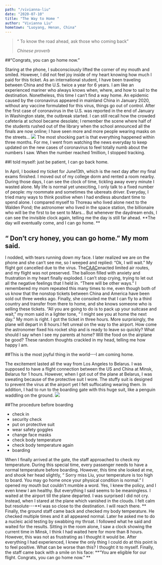 ```yaml
---
path: "/vivianna-liu"
date: "2020-07-10"
title: "The Way to Home "
author: "Vivianna Liu"
hometown: "Luoyang, Henan, China"
---
```


> “ To know the road ahead, ask those who coming back”
>
>*Chinese proverb* 

##“Congrats, you can go home now.”

Staring at the phone, I subconsciously lifted the corner of my mouth and smiled. However, I did not feel joy inside of my heart knowing how much I paid for this ticket. As an international student, I have been traveling between China and the U.S. twice a year for 6 years. I am like an experienced mariner who always knows when, where, and how to sail to the destination. Nonetheless, this time I can’t find a way home. An epidemic caused by the coronavirus appeared in mainland China in January 2020, without any vaccine formulated for this virus, things go out of control. After the first case of coronavirus in the U.S. was reported in the end of January in Washington state, the outbreak started. I can still recall how the crowded cafeteria at school became desolate; I remember the scene where half of the students rushed out of the library when the school announced all the finals are now online; I have seen more and more people wearing masks on the streets… 
![](https://www.google.com/search?q=campus+student+wearing+mask&rlz=1C5CHFA_enUS869US869&source=lnms&tbm=isch&sa=X&ved=2ahUKEwiNo9WE--npAhWiHzQIHf7pBaoQ_AUoAXoECAwQAw&biw=1280&bih=689#imgrc=sjVW9l5bMIeLHM)
The most shocking part is that everything happened within three months. For me,  I went from watching the news everyday to keep updated on the new cases of coronavirus to feel totally numb about the numbers I saw. When the number reached 1million, I stopped tracking. 


##I told myself: just be patient, I can go back home. 

In April, I booked my ticket for June13th, which is the next day after my final exams finished. I moved out of my college dorm and rented a room nearby. During those days, I can see the clock of time, tickling away every minute I wasted alone. My life is normal yet unexciting, I only talk to a fixed number of people: my roommate and sometimes the ubereats driver. Everyday, I tried many ways to think positive when I had endless abundant time to spend alone. I compared myself to Thoreau who lived alone next to the Walden Pond; the astronomer who lived in the space station, the billionaire who will be the first to be sent to Mars... But whenever the daydream ends, I can see the invisible clock again, telling me the day is still far ahead. 
**The day will eventually come, and I can go home. **

##  “ Don’t cry honey, you can go home.” My mom said. 

I nodded, with tears running down my face.  I later realized we are on the phone and she can’t see me, so I weeped and replied: “Ok, I will wait.”  My flight got cancelled due to the virus. The[CAAC](https://onemileatatime.com/chinese-airlines-banned-from-flying-to-us/)enacted limited air routes, and my flight was not preserved. The balloon filled with anxiety and frustration in my heart finally exploded. I can’t stop crying, trying to let out all the negative feelings that I held in. “There will be other ways.” I remembered my mom repeated this many times to me, even though both of us know that the nonstop tickets between China and America have been sold out three weeks ago. Finally, she consoled me that I can fly to a third country and transfer from there to home, and she knows someone who is selling these tickets. “All you are going to do is to pack up your suitcase and wait,” my mom said in a lighter tone, “ I might see you at home the next day.” 
My mom is right. I got the ticket in three hours. More surprisingly, the plane will depart in 8 hours.I felt unreal on the way to the airport. How come the astronomer fixed his rocket ship and is ready to leave so quickly?  What should I say when I see my parents at home? Will the food on the airplane be good? These random thoughts crackled in my head, telling me how happy I am. 

##This is the most joyful thing in the world---I am coming home. 

The excitement lasted all the way from Los Angeles to Belarus. I was supposed to have a flight connection between the US and China at Minsk, Belarus for 1 hours. However, when I got out of the plane at Belarus, I was sweating because of the protective suit I wore. The stuffy suit is designed to prevent the virus at the airport yet I felt suffocating wearing them. In addition,  I had to run to the boarding gate with this huge suit, like a penguin waddling on the ground. 
![](file:///Users/vivianliu/Library/Containers/com.tencent.xinWeChat/Data/Library/Application%20Support/com.tencent.xinWeChat/2.0b4.0.9/18e00c77c026a6dc2ed4e71c5584443a/Message/MessageTemp/18e00c77c026a6dc2ed4e71c5584443a/Image/261591335277_.pic_hd.jpg)


##The procedure before boarding 
+ check in 
+ security check 
+ put on protective suit 
+ wear safety goggles 
+ change face masks 
+ check body temperature 
+ check body temperature again 
+ boarding 

When I finally  arrived at the gate, the staff approached to check my temperature. During this special time, every passenger needs to have a normal temperature before boarding. However, this time she looked at me, and shook her head slightly, “ Sorry miss Liu, your temperature  is too high to board. You may go home once your physical condition is normal.” I opened my mouth but couldn't mumble a word. Yes, I knew the policy, and I even knew I am healthy. But everything I said seems to be meaningless. 
I waited at the airport till the plane departed. I was surprised I did not cry. Instead, when I stared at the plane which vanished in the clouds. I felt calm but resolute---**I was so close to the destination. I will reach there. **
Finally, the ground staff came back and checked my body temperature. He checked multiple times and it all appeared normal. Later he asked me to do a nucleic acid testing by swabbing my throat. I followed what he said and waited for the results. Sitting in the room alone, I saw a clock showing the current time in Minsk, I think I had waited here for more than 8 hours. However, this was not as frustrating as I thought it would be. After everything I had experienced, I knew the only thing I could do at this point is to feel positive. What can be worse than this? I thought it to myself.  Finally, the staff came back with a smile on his face:
**“You are eligible for our flight. Congrats, you can go home now.” **
